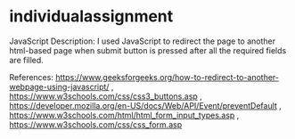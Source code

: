 # individualassignment

JavaScript Description:
I used JavaScript to redirect the page to another html-based page when submit button is pressed after all the required fields are filled.

References:
https://www.geeksforgeeks.org/how-to-redirect-to-another-webpage-using-javascript/ ,
https://www.w3schools.com/css/css3_buttons.asp ,
https://developer.mozilla.org/en-US/docs/Web/API/Event/preventDefault ,
https://www.w3schools.com/html/html_form_input_types.asp ,
https://www.w3schools.com/css/css_form.asp
